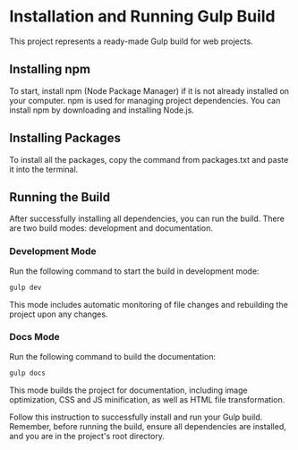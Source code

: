 # Installation and Running Gulp Build
This project represents a ready-made Gulp build for web projects.

## Installing npm
To start, install npm (Node Package Manager) if it is not already installed on your computer. npm is used for managing project dependencies. You can install npm by downloading and installing Node.js.

## Installing Packages
To install all the packages, copy the command from packages.txt and paste it into the terminal.

## Running the Build
After successfully installing all dependencies, you can run the build. There are two build modes: development and documentation.

### Development Mode
Run the following command to start the build in development mode:
```bash
gulp dev
```
This mode includes automatic monitoring of file changes and rebuilding the project upon any changes.

### Docs Mode
Run the following command to build the documentation:
```bash
gulp docs
```
This mode builds the project for documentation, including image optimization, CSS and JS minification, as well as HTML file transformation.

Follow this instruction to successfully install and run your Gulp build. Remember, before running the build, ensure all dependencies are installed, and you are in the project's root directory.
